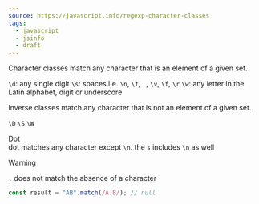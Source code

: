 ```yaml
---
source: https://javascript.info/regexp-character-classes
tags:
  - javascript
  - jsinfo
  - draft
---
```

Character classes
match any character that is an element of a given set.

`\d`: any single digit
`\s`: spaces i.e. `\n`, `\t`, ` `, `\v`, `\f`, `\r`
`\w`: any letter in the Latin alphabet, digit or underscore

inverse classes
match any character that is not an element of a given set.

`\D`
`\S`
`\W`

Dot  
dot matches any character except `\n`.
the `s` includes `\n` as well

> [!warning]
> `.` does not match the absence of a character
```typescript
const result = "AB".match(/A.B/); // null
```


